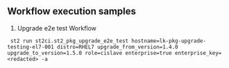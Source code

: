 ## Workflow execution samples

1. Upgrade e2e test Workflow

```
 st2 run st2ci.st2_pkg_upgrade_e2e_test hostname=lk-pkg-upgrade-testing-el7-001 distro=RHEL7 upgrade_from_version=1.4.0 upgrade_to_version=1.5.0 role=cislave enterprise=true enterprise_key=<redacted> -a
```
